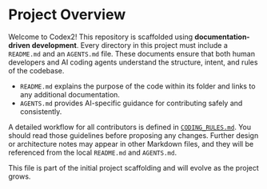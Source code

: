 # Project Overview

Welcome to Codex2! This repository is scaffolded using **documentation-driven development**. Every directory in this project must include a `README.md` and an `AGENTS.md` file. These documents ensure that both human developers and AI coding agents understand the structure, intent, and rules of the codebase.

- `README.md` explains the purpose of the code within its folder and links to any additional documentation.
- `AGENTS.md` provides AI-specific guidance for contributing safely and consistently.

A detailed workflow for all contributors is defined in [`CODING_RULES.md`](CODING_RULES.md). You should read those guidelines before proposing any changes. Further design or architecture notes may appear in other Markdown files, and they will be referenced from the local `README.md` and `AGENTS.md`.

This file is part of the initial project scaffolding and will evolve as the project grows.
